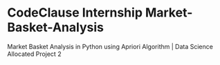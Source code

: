 # CodeClause Internship Market-Basket-Analysis
Market Basket Analysis in Python using Apriori Algorithm | Data Science Allocated Project 2
